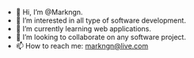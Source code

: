 - 👋 Hi, I’m @Markngn.
- 👀 I’m interested in all type of software development.
- 🌱 I’m currently learning web applications.
- 💞️ I’m looking to collaborate on any software project.
- 📫 How to reach me: markngn@live.com

<!---
Markngn/Markngn is a ✨ special ✨ repository because its `README.md` (this file) appears on your GitHub profile.
You can click the Preview link to take a look at your changes.
--->
